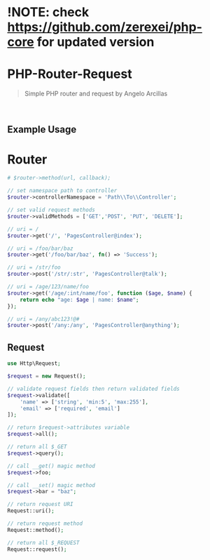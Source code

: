 # !NOTE: check https://github.com/zerexei/php-core for updated version

# PHP-Router-Request
> Simple PHP router and request by Angelo Arcillas

<br>

## Example Usage


# Router
```php
# $router->method(url, callback);

// set namespace path to controller
$router->controllerNamespace = 'Path\\To\\Controller';

// set valid request methods
$router->validMethods = ['GET','POST', 'PUT', 'DELETE'];

// uri = /
$router->get('/', 'PagesController@index');

// uri = /foo/bar/baz
$router->get('/foo/bar/baz', fn() => 'Success');

// uri = /str/foo
$router->post('/str/:str', 'PagesController@talk');

// uri = /age/123/name/foo
$router->get('/age/:int/name/foo', function ($age, $name) {
    return echo "age: $age | name: $name";
});

// uri = /any/abc123!@#
$router->post('/any:/any', 'PagesController@anything');
```

## Request
```php
use Http\Request;

$request = new Request();

// validate request fields then return validated fields
$request->validate([
    'name' => ['string', 'min:5', 'max:255'],
    'email' => ['required', 'email']
]);

// return $request->attributes variable
$request->all();

// return all $_GET
$request->query();

// call __get() magic method
$request->foo;

// call __set() magic method
$request->bar = "baz";

// return request URI
Request::uri();

// return request method
Request::method();

// return all $_REQUEST
Request::request();
```
